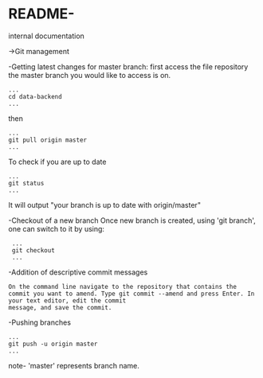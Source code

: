 # README-
internal documentation

->Git management

   -Getting latest changes for master branch:
    first access the file repository the master branch you would like to access is on.
    
    ...
    cd data-backend
    ...
   then
   
    ...
    git pull origin master
    ...
   To check if you are up to date
    
    ...
    git status 
    ...
   It will output "your branch is up to date with origin/master"
   
  -Checkout of a new branch
    Once new branch is created, using 'git branch', 
    one can switch to it by using:
    
     ...
     git checkout
     ...
    
  -Addition of descriptive commit messages
    
    On the command line navigate to the repository that contains the commit you want to amend. Type git commit --amend and press Enter. In your text editor, edit the commit
    message, and save the commit.
    
   -Pushing branches
   
    ...
    git push -u origin master
    ...
    
   note- 'master' represents branch name.
   

